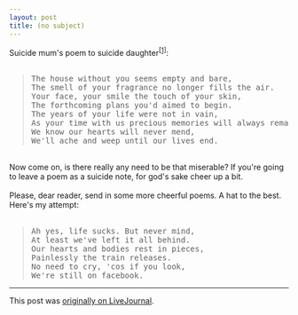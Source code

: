 ```yaml
---
layout: post
title: (no subject)
---
```


<div class="entry-item s2-entrytext">Suicide mum's poem to suicide daughter<sup><a href="http://www.telegraph.co.uk/news/main.jhtml?xml=/news/2007/09/20/ntracks220.xml" rel="nofollow">[1]</a></sup>:<br/><br/><blockquote><pre>
The house without you seems empty and bare,
The smell of your fragrance no longer fills the air.
Your face, your smile the touch of your skin,
The forthcoming plans you'd aimed to begin.
The years of your life were not in vain,
As your time with us precious memories will always remain.
We know our hearts will never mend,
We'll ache and weep until our lives end.
</pre></blockquote><br/>Now come on, is there really any need to be that miserable? If you're going to leave a poem as a suicide note, for god's sake cheer up a bit.<br/><br/>Please, dear reader, send in some more cheerful poems. A hat to the best. Here's my attempt:<br/><br/><blockquote><pre>
Ah yes, life sucks. But never mind,
At least we've left it all behind.
Our hearts and bodies rest in pieces,
Painlessly the train releases.
No need to cry, 'cos if you look,
We're still on facebook.
</pre></blockquote></div><p><hr></p><p>This post was <a href="http://ferkeltongs.livejournal.com/11844.html">originally on LiveJournal</a>.</p>